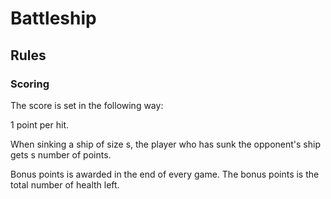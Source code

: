 # Battleship

## Rules

### Scoring
The score is set in the following way:

1 point per hit.

When sinking a ship of size s, the player who has sunk the opponent's ship gets s number of points.

Bonus points is awarded in the end of every game. The bonus points is the total number of health left.
